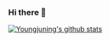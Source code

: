 ### Hi there 👋

<!--
**youngjuning/youngjuning** is a ✨ _special_ ✨ repository because its `README.md` (this file) appears on your GitHub profile.

Here are some ideas to get you started:

- 🔭 I’m currently working on ...
- 🌱 I’m currently learning ...
- 👯 I’m looking to collaborate on ...
- 🤔 I’m looking for help with ...
- 💬 Ask me about ...
- 📫 How to reach me: ...
- 😄 Pronouns: ...
- ⚡ Fun fact: ...
-->

[![Youngjuning's github stats](https://github-readme-stats.vercel.app/api?username=youngjuning&show_icons=true)](https://github.com/youngjuning/youngjuning)
